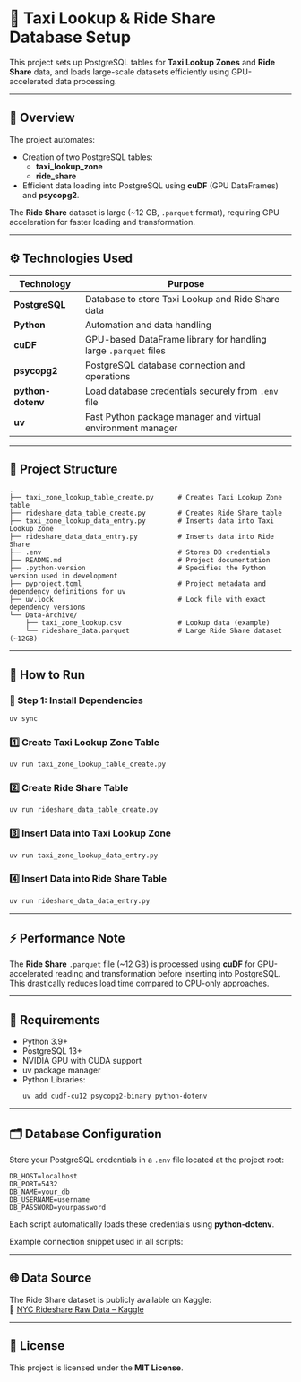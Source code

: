 # 🚖 Taxi Lookup & Ride Share Database Setup

This project sets up PostgreSQL tables for **Taxi Lookup Zones** and **Ride Share** data, and loads large-scale datasets efficiently using GPU-accelerated data processing.

---

## 📘 Overview

The project automates:
- Creation of two PostgreSQL tables:
  - **taxi_lookup_zone**
  - **ride_share**
- Efficient data loading into PostgreSQL using **cuDF** (GPU DataFrames) and **psycopg2**.

The **Ride Share** dataset is large (~12 GB, `.parquet` format), requiring GPU acceleration for faster loading and transformation.

---

## ⚙️ Technologies Used

| Technology | Purpose |
|-------------|----------|
| **PostgreSQL** | Database to store Taxi Lookup and Ride Share data |
| **Python** | Automation and data handling |
| **cuDF** | GPU-based DataFrame library for handling large `.parquet` files |
| **psycopg2** | PostgreSQL database connection and operations |
| **python-dotenv** | Load database credentials securely from `.env` file |
| **uv** | Fast Python package manager and virtual environment manager |

---

## 🧩 Project Structure



```
.
├── taxi_zone_lookup_table_create.py      # Creates Taxi Lookup Zone table
├── rideshare_data_table_create.py        # Creates Ride Share table
├── taxi_zone_lookup_data_entry.py        # Inserts data into Taxi Lookup Zone
├── rideshare_data_data_entry.py          # Inserts data into Ride Share
├── .env                                  # Stores DB credentials 
├── README.md                             # Project documentation
├── .python-version                       # Specifies the Python version used in development
├── pyproject.toml                        # Project metadata and dependency definitions for uv
├── uv.lock                               # Lock file with exact dependency versions
└── Data-Archive/
    ├── taxi_zone_lookup.csv              # Lookup data (example)
    └── rideshare_data.parquet            # Large Ride Share dataset (~12GB)
```

---

## 🚀 How to Run

### 🧱 Step 1: Install Dependencies
```bash
uv sync
```

### 1️⃣ Create Taxi Lookup Zone Table
```bash
uv run taxi_zone_lookup_table_create.py
```

### 2️⃣ Create Ride Share Table
```bash
uv run rideshare_data_table_create.py
```

### 3️⃣ Insert Data into Taxi Lookup Zone
```bash
uv run taxi_zone_lookup_data_entry.py
```

### 4️⃣ Insert Data into Ride Share Table
```bash
uv run rideshare_data_data_entry.py
```

---

## ⚡ Performance Note

The **Ride Share** `.parquet` file (~12 GB) is processed using **cuDF** for GPU-accelerated reading and transformation before inserting into PostgreSQL.  
This drastically reduces load time compared to CPU-only approaches.

---

## 🧠 Requirements

- Python 3.9+
- PostgreSQL 13+
- NVIDIA GPU with CUDA support
- uv package manager
- Python Libraries:
  ```bash
  uv add cudf-cu12 psycopg2-binary python-dotenv
  ```

---

## 🗂️ Database Configuration

Store your PostgreSQL credentials in a `.env` file located at the project root:

```env
DB_HOST=localhost
DB_PORT=5432
DB_NAME=your_db
DB_USERNAME=username
DB_PASSWORD=yourpassword
```

Each script automatically loads these credentials using **python-dotenv**.

Example connection snippet used in all scripts:

---

## 🌐 Data Source

The Ride Share dataset is publicly available on Kaggle:  
🔗 [NYC Rideshare Raw Data – Kaggle](https://www.kaggle.com/datasets/aaronweymouth/nyc-rideshare-raw-data)

---

## 📄 License

This project is licensed under the **MIT License**.